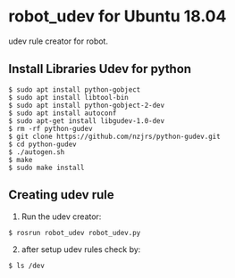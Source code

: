 # robot_udev for Ubuntu 18.04

udev rule creator for robot.

## Install Libraries Udev for python
```
$ sudo apt install python-gobject
$ sudo apt install libtool-bin
$ sudo apt install python-gobject-2-dev
$ sudo apt install autoconf
$ sudo apt-get install libgudev-1.0-dev
$ rm -rf python-gudev
$ git clone https://github.com/nzjrs/python-gudev.git
$ cd python-gudev
$ ./autogen.sh 
$ make
$ sudo make install
```

## Creating udev rule
1. Run the udev creator:
```
$ rosrun robot_udev robot_udev.py
```

2. after setup udev rules check by:
```
$ ls /dev
```
